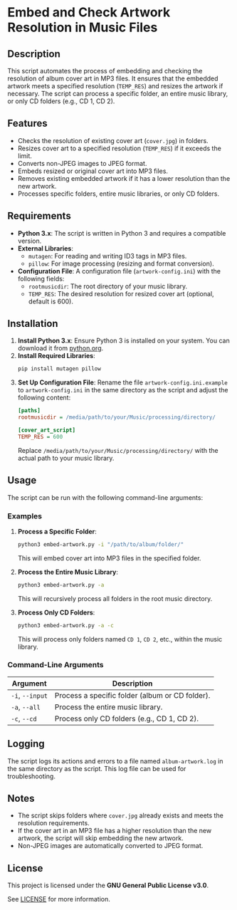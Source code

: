 # Embed and Check Artwork Resolution in Music Files

## Description
This script automates the process of embedding and checking the resolution of album cover art in MP3 files. It ensures that the embedded artwork meets a specified resolution (`TEMP_RES`) and resizes the artwork if necessary. The script can process a specific folder, an entire music library, or only CD folders (e.g., CD 1, CD 2).

## Features
- Checks the resolution of existing cover art (`cover.jpg`) in folders.
- Resizes cover art to a specified resolution (`TEMP_RES`) if it exceeds the limit.
- Converts non-JPEG images to JPEG format.
- Embeds resized or original cover art into MP3 files.
- Removes existing embedded artwork if it has a lower resolution than the new artwork.
- Processes specific folders, entire music libraries, or only CD folders.

## Requirements
- **Python 3.x**: The script is written in Python 3 and requires a compatible version.
- **External Libraries**:
  - `mutagen`: For reading and writing ID3 tags in MP3 files.
  - `pillow`: For image processing (resizing and format conversion).
- **Configuration File**: A configuration file (`artwork-config.ini`) with the following fields:
  - `rootmusicdir`: The root directory of your music library.
  - `TEMP_RES`: The desired resolution for resized cover art (optional, default is 600).

## Installation
1. **Install Python 3.x**: Ensure Python 3 is installed on your system. You can download it from [python.org](https://www.python.org/).
2. **Install Required Libraries**:
   ```bash
   pip install mutagen pillow
   ```
3. **Set Up Configuration File**:
   Rename the file `artwork-config.ini.example` to `artwork-config.ini` in the same directory as the script and adjust the following content:
   ```ini
   [paths]
   rootmusicdir = /media/path/to/your/Music/processing/directory/

   [cover_art_script]
   TEMP_RES = 600
   ```
   Replace `/media/path/to/your/Music/processing/directory/` with the actual path to your music library.

## Usage
The script can be run with the following command-line arguments:

### Examples
1. **Process a Specific Folder**:
   ```bash
   python3 embed-artwork.py -i "/path/to/album/folder/"
   ```
   This will embed cover art into MP3 files in the specified folder.

2. **Process the Entire Music Library**:
   ```bash
   python3 embed-artwork.py -a
   ```
   This will recursively process all folders in the root music directory.

3. **Process Only CD Folders**:
   ```bash
   python3 embed-artwork.py -a -c
   ```
   This will process only folders named `CD 1`, `CD 2`, etc., within the music library.

### Command-Line Arguments
| Argument | Description |
|----------|-------------|
| `-i`, `--input` | Process a specific folder (album or CD folder). |
| `-a`, `--all`   | Process the entire music library. |
| `-c`, `--cd`    | Process only CD folders (e.g., CD 1, CD 2). |

## Logging
The script logs its actions and errors to a file named `album-artwork.log` in the same directory as the script. This log file can be used for troubleshooting.

## Notes
- The script skips folders where `cover.jpg` already exists and meets the resolution requirements.
- If the cover art in an MP3 file has a higher resolution than the new artwork, the script will skip embedding the new artwork.
- Non-JPEG images are automatically converted to JPEG format.

## License

This project is licensed under the **GNU General Public License v3.0**.

See [LICENSE](../../LICENSE) for more information.

